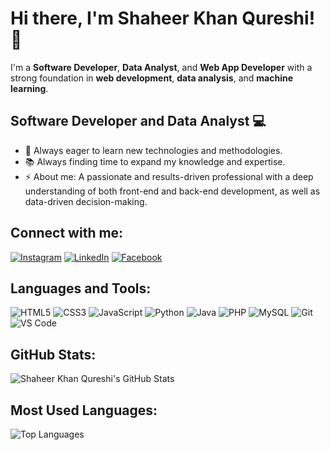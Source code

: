 # Hi there, I'm Shaheer Khan Qureshi! 👋

I'm a **Software Developer**, **Data Analyst**, and **Web App Developer** with a strong foundation in **web development**, **data analysis**, and **machine learning**.

## Software Developer and Data Analyst 💻

- 🌱 Always eager to learn new technologies and methodologies.
- 📚 Always finding time to expand my knowledge and expertise.
- ⚡ About me: A passionate and results-driven professional with a deep understanding of both front-end and back-end development, as well as data-driven decision-making.

## Connect with me:
[![Instagram](https://img.shields.io/badge/-Instagram-E4405F?style=for-the-badge&logo=instagram&logoColor=white)](https://www.instagram.com/shaheerkohistani)
[![LinkedIn](https://img.shields.io/badge/-LinkedIn-0A66C2?style=for-the-badge&logo=linkedin&logoColor=white)](https://www.linkedin.com/in/shaheerkhanqureshi/)
[![Facebook](https://img.shields.io/badge/-Facebook-1877F2?style=for-the-badge&logo=facebook&logoColor=white)](https://www.facebook.com/Shaheer.khan.001)

## Languages and Tools:
![HTML5](https://img.shields.io/badge/-HTML5-E34F26?style=flat&logo=html5&logoColor=white)
![CSS3](https://img.shields.io/badge/-CSS3-1572B6?style=flat&logo=css3&logoColor=white)
![JavaScript](https://img.shields.io/badge/-JavaScript-F7DF1E?style=flat&logo=javascript&logoColor=black)
![Python](https://img.shields.io/badge/-Python-3776AB?style=flat&logo=python&logoColor=white)
![Java](https://img.shields.io/badge/-Java-007396?style=flat&logo=java&logoColor=white)
![PHP](https://img.shields.io/badge/-PHP-777BB4?style=flat&logo=php&logoColor=white)
![MySQL](https://img.shields.io/badge/-MySQL-4479A1?style=flat&logo=mysql&logoColor=white)
![Git](https://img.shields.io/badge/-Git-F05032?style=flat&logo=git&logoColor=white)
![VS Code](https://img.shields.io/badge/-VS%20Code-007ACC?style=flat&logo=visual-studio-code&logoColor=white)

## GitHub Stats:
![Shaheer Khan Qureshi's GitHub Stats](https://github-readme-stats.vercel.app/api?username=yourusername&show_icons=true&theme=radical)

## Most Used Languages:
![Top Languages](https://github-readme-stats.vercel.app/api/top-langs/?username=yourusername&layout=compact&theme=radical)
